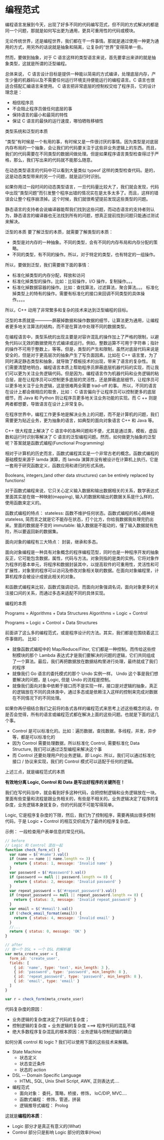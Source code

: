 # 编程范式

编程语言发展到今天，出现了好多不同的代码编写范式，但不同的方式解决的都是同一个问题，那就是如何写出更为通用，更具可重用性的代码或模块。

无论传统世界，还是编程世界，我们都在干一件事情。那就是通过使用一种更为通用的方式，用另外的话说就是抽象和隔离，让复杂的“世界”变得简单一些。

然而，要做到抽象，对于 C 语言这样的类型语言来说，首先要拿出来讲的就是抽象类型，这就是所谓的泛型编程。

总体来说， C 语言设计目标是提供一种能以简易的方式编译，处理底层内存，产生少量的机器码以及不需要任何运行环境支持便能运行的编程语言。C 语言也很适合搭配汇编语言来使用。 C 语言把非常底层的控制权交给了程序员，它的设计理念是：

- 相信程序员
- 不会阻止程序员做任何底层的事
- 保持语言的最小和最简的特性
- 保证 C 语言的最快的运行速度，哪怕牺牲移植性

类型系统和泛型的本质

“类型”有时候是一个有用的事，有时候又是一件很讨厌的事情。因为类型是对底层内存布局的一个抽象，会让我们的代码要关注于这些非业务逻辑上的东西。而且，我们的代码需要在不同类型的数据间做处理。但是如果程序语言类型检查得过于严格，那么，我们写出来的代码就不能那么随意。

在动态类型语言的代码中可以看到大量类似 typeof 这样的类型检查代码。是的，这是动态类型带来的另一个问题，就是运行时识别。

如果你用过一段时间的动态类型语言，一旦代码量比较大了，我们就会发现，代码中出现“类型问题”而引发整个程序出错的情况实在是太多太多了。而且，这样的错误会让整个程序崩溃掉。这个时候，我们就很希望提前发现这些类型的问题。

静态语言的支持者会说编译器能帮我们找到这些问题，而动态语言的支持者则认为，静态语言的编译器也无法找到所有的问题，想真正提前找到问题只能通过测试来解决。

泛型的本质
要了解泛型的本质，就需要了解类型的本质：

- 类型是对内存的一种抽象。不同的类型，会有不同的内存布局和内存分配的策略。
- 不同的类型，有不同的操作。所以，对于特定的类型，也有特定的一组操作。

所以，要做到泛型，我们需要做下面的事情：

- 标准化掉类型的内存分配，释放和访问
- 标准化掉类型的操作。比如：比较操作，I/O 操作，复制操作。。。
- 标准化掉数据容器的操作。比如：查找算法，过滤算法，聚合算法。。。
  标准化掉类型上的特有的操作。需要有标准化的接口来回调不同类型的具体操作。。。。

所以，C++ 动用了非常繁多和复杂的技术来达到泛型编程的目标。

泛型的本质就是————屏蔽掉数据和操作数据的细节，让算法更为通用，让编程者更多地关注算法的结构，而不是在算法中处理不同的数据类型。

在编程语言中，类型系统的出现主要是对容许混乱的操作加上了严格的限制，以避免代码以无效的数据使用方式编译或运行。例如，整数运算不可用于字符串；指针的操作不可用于整数上，等等。但是，类型的产生和限制，虽然对底层代码来说是安全的，但是对于更高层次的抽象产生了写负面因素。比如在 C++ 语言里，为了同时满足静态类型和抽象，就导致了模板技术的出现，带来了语言的复杂性。
我们需要清楚地明白，编程语言本质上帮助程序员屏蔽底层机器代码的实现，而让我们可以更为关注业务逻辑代码。但是因为，编程语言作为机器代码和业务逻辑的粘合层，是在让程序员可以控制更多底层的灵活性，还是屏蔽底层细节，让程序员可以更多地关注于业务逻辑，这是很难两全需要 trad-off 的事。
所以，不同的语言在设计上都会做相应的取舍，比如： C 语言偏向于让程序员可以控制更多的底层细节，而 Java 和 Python 则让程序员更多地关注业务功能的实现。而 C ++ 则是两者都想要，导致语言在设计上非常复杂。

在程序世界中，编程工作更多地是解决业务上的问题，而不是计算机的问题，我们需要更为贴近业务，更为抽象的语言，如典型的面向对象语言 C++ 和 Java 等。

C++ 很大程度上解决了 C 语言中的各种问题和不便，尤其是通过类，模板，虚函数和运行时识别等解决了 C 语言的泛型编程问题。然而，如何做更为抽象的泛型呢？答案就是函数式编程(Functional Programming)

相对于计算机的历史而言，函数式编程其实是一个非常古老的概念。函数式编程的基础模型来源于 lamda 演算，而 lamda 演算并没有被设计在计算机上执行。它是一套用于研究函数定义，函数应用和递归的形式系统。

Booleans, integers,(and other data structures) can be entirely replaced by functions!

对于函数式编程来说，它只关心定义输入数据和输出数据相关的关系，数学表达式里面其实是在做一种映射(mapping), 输入的数据和输出的数据关系是什么样的，使用函数来定义的。

函数式编程的特点：
stateless: 函数不维护任何状态。函数式编程的核心精神是 stateless, 简而言之就是它不能存在状态，打个比方，你给我数据我处理完扔出来。里面的数据是不变的
immutable: 输入数据是不能动的，懂了输入数据就有危险，所以要返回新的数据集。

面向对象的编程有三大特点： 封装，继承和多态。

面向对象编程是一种具有对象概念的程序编程范型，同时也是一种程序开发的抽象反正，它可能包含数据，属性，代码与方法。对象则指的是类的实例。它将对象作为程序的基本单元，将程序和数据封装其中，以提高软件的可重用性，灵活性和可扩展性，对象里的程序可以访问及修改对象相关联的数据。在面向对象编程里，计算机程序会被设计成彼此相关的对象。

和函数式编程来比较，函数式强调动词，而面向对象强调名词，面向对象更多的关注接口间的关系，而通过多态来适配不同的具体实现。

编程的本质

Programs = Algorithms + Data Structures
Algorithms = Logic + Control

Programs = Logic + Control + Data Structures

前面讲了这么多的编程范式，或是程序设计的方法。其实，我们都是在围绕着这三件事做的。
比如：

- 就像函数式编程中的 Map/Reduce/Filter, 它们都是一种控制。而传给这些控制模块的那个 Lambda 表达式才是我们要解决的问题的逻辑，它们共同组成了一个算法。最后，我们再把数据放在数据结构里进行处理，最终就成了我们的程序
- 就像我们 Go 语言的委托模式的那个 Undo 实例一样。 Undo 这个事是我们想要解决的问题，是 Logic, 但是 Undo 的流程是控制。
- 就像我们面向对象中依赖于接口而不是实现一样，接口是对逻辑的抽象，真正的逻辑放在不同的具体类中，通过多态或是依赖注入这样的控制来完成对数据在不同情况下的不同处理。

如果你再仔细结合我们之前将的各式各样的编程范式来思考上述这些概念的话，你是否会觉得，所有的语言或编程范式都在解决上面的这些问题。也就是下面的这几个事。

- Control 是可以标准化的。比如：遍历数据，查找数据，多线程，并发，异步等，都是可以标准化的
- 因为 Control 需要处理数据，所以标准化 Control, 需要标准化 Data Structure, 我们可以通过泛型编程来解决这个事
- 而 Control 还要处理用户的业务逻辑，即 Logic. 所以，我们可以通过标准化接口 / 协议来实现，我们的 Control 模式可以适配于任何的逻辑。

上述三点，就是编程范式的本质

**有效地分离 Logic, Control 和 Data 是写出好程序的关键所在！**

我们在写代码当中，就会看到好多这种代码，会把控制逻辑和业务逻辑放在一块。里面有些变量和流程是跟业务相关的，有些是不相关的。业务逻辑决定了程序的复杂度，业务逻辑本身就复杂，你的代码就不可能写得简单。

Logic, 它是程序复杂度的下限，然后，我们为了控制程序，需要再搞出很多控制代码，于是 Logic + Control 的相互交织成为了最终的程序复杂度。

示例：
一段检查用户表单信息的常见代码。

```js
// before
// Logic 和 Control 混在一起
function check_form_x() {
  var name = $('#name').val()
  if (name == name || name.length <= 3) {
    return { status: 1, message: 'Invalid name' }
  }
  var password = $('#password').val()
  if (password == null || password.length <= 8) {
    return { status: 2, message: 'Invalid password' }
  }
  var repeat_password = $('#repeat_password').val()
  if (repeat_password == null || repeat_password.length <= 8) {
    return { status: 3, message: 'Invalid repeat_password' }
  }
  var email = $('#email').val()
  if (!check_email_format(email)) {
    return { status: 4, message: 'Invalid email' }
  }
  //...
  return { status: 0, message: 'OK' }
}

// after
// 做一个 DSL + 一个 DSL 的解析器
var meta_create_user = {
  form_id: 'create_user',
  fields: [
    { id: 'name', type: 'text', min_length: 3 },
    { id: 'password', type: 'password', min_length: 8 },
    { id: 'repeat_password', type: 'password', min_length: 8 },
    { id: 'email', type: 'email' }
  ]
}

var r = check_form(meta_create_user)
```

代码复杂度的原因：

- 业务逻辑的复杂度决定了代码的复杂度；
- 控制逻辑的复杂度 + 业务逻辑的复杂度 ===> 程序代码的混乱不堪
- 绝大多数程序复杂混乱的根本原因：业务逻辑与控制逻辑的耦合

如何分离 control 和 logic ? 我们可以使用下面的这些技术来解耦。

- State Machine
  - 状态定义
  - 状态变迁条件
  - 状态的 action
- DSL -- Domain Specific Language
  - HTML, SQL, Unix Shell Script, AWK, 正则表达式....
- 编程范式
  - 面向对象： 委托，策略，桥接，修饰， loC/DIP, MVC....
  - 函数式编程： 修饰，管道，拼装
  - 逻辑推导式编程： Prolog

这就是**编程的本质**：

- Logic 部分才是真正有意义的(What)
- Control 部分只是影响 Logic 部分的效率(How)

